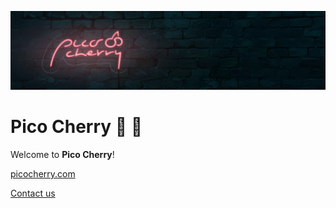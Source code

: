 ![Pico Cherry Logo](../Cover.png)

# Pico Cherry 🤏 🍒

Welcome to **Pico Cherry**!

[picocherry.com](https://picocherry.com)

[Contact us](mailto:hi@picocherry.com)
